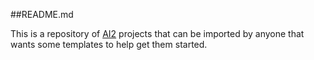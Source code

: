 ##README.md

This is a repository of [AI2](http://appinventor.mit.edu) projects that can be imported by anyone that wants some templates to help get them started. 

